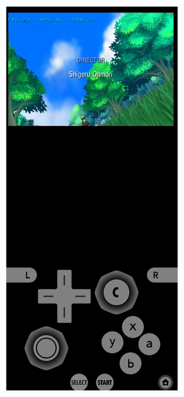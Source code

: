 ![The end ](https://raw.githubusercontent.com/shohiebsense/shohiebsense.github.io/refs/heads/master/images/pokemon/Screenshot_2025-06-27-10-56-41-99_53c01e3b6443161a8deff0f1f7f140ba.jpg)

